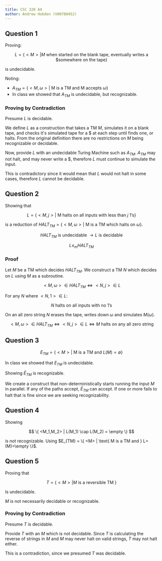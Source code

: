 ```yaml
---
title: CSC 320 A4
author: Andrew Hobden (V00788452)
---
```


## Question 1

Proving:

$$ L = \{ <M> | M \text{ when started on the blank tape, eventually writes a \$ somewhere on the tape} \} $$

is undecidable.

Noting:

* $A_{TM} = \{ <M,\omega> | \text{ M is a TM and M accepts } \omega \}$
* In class we showed that $A_{TM}$ is undecidable, but recognizable.

### Proving by Contradiction

Presume $L$ is decidable.

We define $L$ as a construction that takes a TM $M$, simulates it on a blank tape, and checks it's simulated tape for a $\$$ at each step until finds one, or halts. From the original definition there are no restrictions on $M$ being recognizable or decidable.

Now, provide $L$ with an undecidable Turing Machine such as $A_{TM}$. $A_{TM}$ may not halt, and may never write a $\$$, therefore $L$ must continue to simulate the input.

This is contradictory since it would mean that $L$ would not halt in some cases, therefore $L$ cannot be decidable.

## Question 2

Showing that

$$L = \{ <M, j> | \text{ M halts on all inputs with less than } j \text{ 1's} \}$$

is a reduction of $HALT_{TM} = \{ <M, \omega> | \text{ M is a TM which halts on } \omega  \}$.

$$ HALT_{TM} \text{ is undecidable } \rightarrow L \text{ is decidable} $$

$$ L \leq_m HALT_{TM} $$

### Proof

Let $M$ be a TM which decides $HALT_{TM}$. We construct a TM $N$ which decides on $L$ using $M$ as a subroutine.

$$ <M, \omega> \in HALT_{TM} \iff <N,j> \in L $$

For any $N$ where $<N,1> \in L$:

$$ N \text{ halts on all inputs with no 1's} $$

On an all zero string $N$ erases the tape, writes down $\omega$ and simulates $M(\omega)$.

$$ <M, \omega> \in HALT_{TM} \iff <N,j> \in L \iff M \text{ halts on any all zero string } $$

## Question 3

$$ E_{TM} = \{ <M> | \text{ M is a TM and } L(M)= \emptyset \} $$

In class we showed that $E_{TM}$ is undecidable.

Showing $\bar E_{TM}$ is recognizable.

We create a construct that non-deterministically starts running the input $M$ in parallel. If any of the paths accept, $\bar E_{TM}$ can accept. If one or more fails to halt that is fine since we are seeking recognizability.

## Question 4

Showing

$$ \{ <M_1,M_2> | L(M_1) \cap L(M_2) = \empty \} $$

is not recognizable. Using $E_{TM} = \{ <M> | \text{ M is a TM and } L=(M)=\empty \}$.

<!-- TODO -->

## Question 5

Proving that

$$ T = \{ <M> | M \text{ is a reversible TM } \} $$

Is undecidable.

$M$ is not necessarily decidable or recognizable.

### Proving by Contradiction

Presume $T$ is decidable.

Provide $T$ with an $M$ which is not decidable. Since $T$ is calculating the reverse of strings in $M$ and $M$ may never halt on valid strings, $T$ may not halt either.

This is a contradiction, since we presumed $T$ was decidable.
